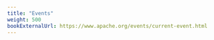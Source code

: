 ```yaml
---
title: "Events"
weight: 500
bookExternalUrl: https://www.apache.org/events/current-event.html
---
```

